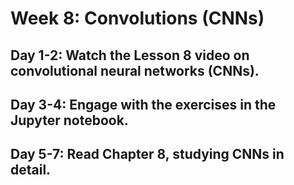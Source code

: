 # Week 8: Convolutions (CNNs)

##	Day 1-2: Watch the Lesson 8 video on convolutional neural networks (CNNs).


##	Day 3-4: Engage with the exercises in the Jupyter notebook.


##	Day 5-7: Read Chapter 8, studying CNNs in detail.


